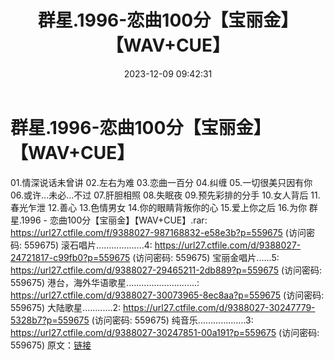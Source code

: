 ﻿---
title: 群星.1996-恋曲100分【宝丽金】【WAV+CUE】
date: 2023-12-09 09:42:31
categories: WAV车载音乐、镜像
tags: 华语中文
---
# 群星.1996-恋曲100分【宝丽金】【WAV+CUE】

01.情深说话未曾讲
02.左右为难
03.恋曲一百分
04.纠缠
05.一切很美只因有你
06.或许...未必...不过
07.肝胆相照
08.失眠夜
09.预先彩排的分手
10.女人背后
11.春光乍泄
12.善心
13.色情男女
14.你的眼睛背叛你的心
15.爱上你之后
16.为你
群星.1996 - 恋曲100分【宝丽金】【WAV+CUE】.rar: https://url27.ctfile.com/f/9388027-987168832-e58e3b?p=559675
(访问密码: 559675)
滚石唱片...................4: https://url27.ctfile.com/d/9388027-24721817-c99fb0?p=559675
(访问密码: 559675)
宝丽金唱片......5: https://url27.ctfile.com/d/9388027-29465211-2db889?p=559675
(访问密码: 559675)
港台，海外华语歌星............................: https://url27.ctfile.com/d/9388027-30073965-8ec8aa?p=559675
(访问密码: 559675)
大陆歌星............2: https://url27.ctfile.com/d/9388027-30247779-5328b7?p=559675
(访问密码: 559675)
纯音乐...................3: https://url27.ctfile.com/d/9388027-30247851-00a191?p=559675
(访问密码: 559675)
原文：[链接](https://blog.sina.com.cn/s/blog_1647c7e76010313ww.html)